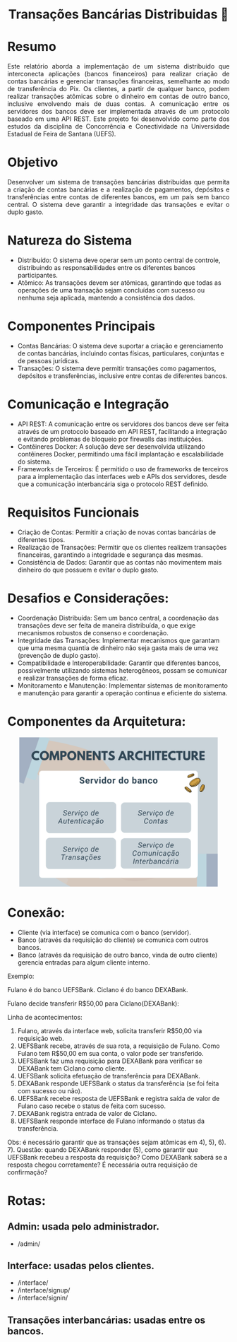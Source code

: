<div align="center">

# Transações Bancárias Distribuidas 🏦

</div>

# Resumo

<p align="justify">Este relatório aborda a implementação de um sistema distribuido que interconecta aplicações (bancos financeiros) para realizar criação de contas bancárias e gerenciar transações financeiras, semelhante ao modo de transferência do Pix. Os clientes, a partir de qualquer banco, podem realizar transações atômicas sobre o dinheiro em contas de outro banco, inclusive envolvendo mais de duas contas. A comunicação entre os servidores dos bancos deve ser implementada através de um protocolo baseado em uma API REST. Este projeto foi desenvolvido como parte dos estudos da disciplina de Concorrência e Conectividade na Universidade Estadual de Feira de Santana (UEFS).</p>

# Objetivo

<p align="justify">
Desenvolver um sistema de transações bancárias distribuídas que permita a criação de contas bancárias e a realização de pagamentos, depósitos e transferências entre contas de diferentes bancos, em um país sem banco central. O sistema deve garantir a integridade das transações e evitar o duplo gasto.
</p>

# Natureza do Sistema

- Distribuído: O sistema deve operar sem um ponto central de controle, distribuindo as responsabilidades entre os diferentes bancos participantes.
- Atômico: As transações devem ser atômicas, garantindo que todas as operações de uma transação sejam concluídas com sucesso ou nenhuma seja aplicada, mantendo a consistência dos dados.

# Componentes Principais

- Contas Bancárias: O sistema deve suportar a criação e gerenciamento de contas bancárias, incluindo contas físicas, particulares, conjuntas e de pessoas jurídicas.
- Transações: O sistema deve permitir transações como pagamentos, depósitos e transferências, inclusive entre contas de diferentes bancos.

# Comunicação e Integração

- API REST: A comunicação entre os servidores dos bancos deve ser feita através de um protocolo baseado em API REST, facilitando a integração e evitando problemas de bloqueio por firewalls das instituições.
- Contêineres Docker: A solução deve ser desenvolvida utilizando contêineres Docker, permitindo uma fácil implantação e escalabilidade do sistema.
- Frameworks de Terceiros: É permitido o uso de frameworks de terceiros para a implementação das interfaces web e APIs dos servidores, desde que a comunicação interbancária siga o protocolo REST definido.

# Requisitos Funcionais
- Criação de Contas: Permitir a criação de novas contas bancárias de diferentes tipos.
- Realização de Transações: Permitir que os clientes realizem transações financeiras, garantindo a integridade e segurança das mesmas.
- Consistência de Dados: Garantir que as contas não movimentem mais dinheiro do que possuem e evitar o duplo gasto.

# Desafios e Considerações:
- Coordenação Distribuída: Sem um banco central, a coordenação das transações deve ser feita de maneira distribuída, o que exige mecanismos robustos de consenso e coordenação.
- Integridade das Transações: Implementar mecanismos que garantam que uma mesma quantia de dinheiro não seja gasta mais de uma vez (prevenção de duplo gasto).
- Compatibilidade e Interoperabilidade: Garantir que diferentes bancos, possivelmente utilizando sistemas heterogêneos, possam se comunicar e realizar transações de forma eficaz.
- Monitoramento e Manutenção: Implementar sistemas de monitoramento e manutenção para garantir a operação contínua e eficiente do sistema.

# Componentes da Arquitetura:
<p align="center">
  <img src="docs/images/components_architecture.png" alt="Figura 1." width=450>
</p>

# Conexão:
- Cliente (via interface) se comunica com o banco (servidor).
- Banco (através da requisição do cliente) se comunica com outros bancos.
- Banco (através da requisição de outro banco, vinda de outro cliente) gerencia entradas para algum cliente interno.

Exemplo:

Fulano é do banco UEFSBank.
Ciclano é do banco DEXABank.

Fulano decide transferir R$50,00 para Ciclano(DEXABank):

Linha de acontecimentos:

1) Fulano, através da interface web, solicita transferir R$50,00 via requisição web. 
2) UEFSBank recebe, através de sua rota, a requisição de Fulano. Como Fulano tem R$50,00 em sua conta, o valor pode ser transferido. 
3) UEFSBank faz uma requisição para DEXABank para verificar se DEXABank tem Ciclano como cliente.
4) UEFSBank solicita efetuação de transferência para DEXABank.
5) DEXABank responde UEFSBank o status da transferência (se foi feita com sucesso ou não).
6) UEFSBank recebe resposta de UEFSBank e registra saída de valor de Fulano caso recebe o status de feita com sucesso.
7) DEXABank registra entrada de valor de Ciclano.
8) UEFSBank responde interface de Fulano informando o status da transferência. 

Obs: é necessário garantir que as transações sejam atômicas em 4), 5), 6). 7). Questão: quando DEXABank responder (5), como garantir que UEFSBank recebeu a resposta da requisição? Como DEXABank saberá se a resposta chegou corretamente? É necessária outra requisição de confirmação?

# Rotas:

## Admin: usada pelo administrador.
- /admin/

## Interface: usadas pelos clientes.
- /interface/
- /interface/signup/
- /interface/signin/

## Transações interbancárias: usadas entre os bancos.